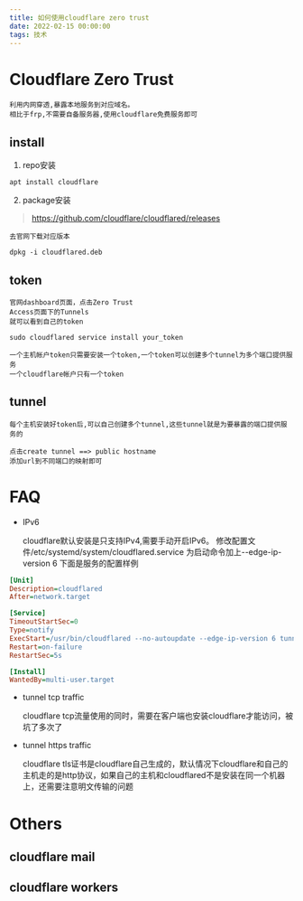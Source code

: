 ```yaml
---
title: 如何使用cloudflare zero trust
date: 2022-02-15 00:00:00
tags: 技术
---
```


# Cloudflare Zero Trust

	利用内网穿透,暴露本地服务到对应域名。
	相比于frp,不需要自备服务器,使用cloudflare免费服务即可

## install
1. repo安装
```shell
apt install cloudflare
```

2. package安装

> https://github.com/cloudflare/cloudflared/releases

	去官网下载对应版本
```shell
dpkg -i cloudflared.deb
```

## token

	官网dashboard页面，点击Zero Trust
	Access页面下的Tunnels
	就可以看到自己的token
```shell
sudo cloudflared service install your_token
```
	一个主机帐户token只需要安装一个token,一个token可以创建多个tunnel为多个端口提供服务
	一个cloudflare帐户只有一个token

## tunnel

	每个主机安装好token后,可以自己创建多个tunnel,这些tunnel就是为要暴露的端口提供服务的

	点击create tunnel ==> public hostname
	添加url到不同端口的映射即可

# FAQ

* IPv6

	cloudflare默认安装是只支持IPv4,需要手动开启IPv6。
	修改配置文件/etc/systemd/system/cloudflared.service
	为启动命令加上--edge-ip-version 6
	下面是服务的配置样例
```ini
[Unit]
Description=cloudflared
After=network.target

[Service]
TimeoutStartSec=0
Type=notify
ExecStart=/usr/bin/cloudflared --no-autoupdate --edge-ip-version 6 tunnel run --token your_token
Restart=on-failure
RestartSec=5s

[Install]
WantedBy=multi-user.target
```

* tunnel tcp traffic

	cloudflare tcp流量使用的同时，需要在客户端也安装cloudflare才能访问，被坑了多次了

* tunnel https traffic

	cloudflare tls证书是cloudflare自己生成的，默认情况下cloudflare和自己的主机走的是http协议，如果自己的主机和cloudflared不是安装在同一个机器上，还需要注意明文传输的问题

# Others

## cloudflare mail
## cloudflare workers